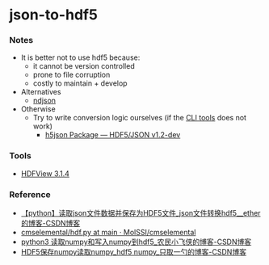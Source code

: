 json-to-hdf5
============
### Notes
- It is better not to use hdf5 because:
  - it cannot be version controlled
  - prone to file corruption
  - costly to maintain + develop
- Alternatives
  - [ndjson](http://ndjson.org/)
- Otherwise
  - Try to write conversion logic ourselves (if the [CLI tools](jsontoh5.cmd) does not work)
    - [h5json Package — HDF5/JSON v1.2-dev](https://hdf5-json.readthedocs.io/en/latest/tools/h5json.html#cli-tools)

### Tools
- [HDFView 3.1.4](https://portal.hdfgroup.org/display/support/HDFView+3.1.4)

### Reference
- [【python】读取json文件数据并保存为HDF5文件_json文件转换hdf5__ether的博客-CSDN博客](https://blog.csdn.net/aaether/article/details/100805874)
- [cmselemental/hdf.py at main · MolSSI/cmselemental](https://github.com/MolSSI/cmselemental/blob/main/cmselemental/util/hdf.py)
- [python3 读取numpy和写入numpy到hdf5_农民小飞侠的博客-CSDN博客](https://blog.csdn.net/w5688414/article/details/90200752)
- [HDF5保存numpy读取numpy_hdf5 numpy_只取一勺的博客-CSDN博客](https://blog.csdn.net/qq_41736190/article/details/115140797)
